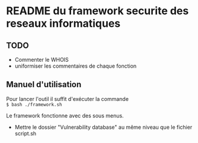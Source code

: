 # README du framework securite des reseaux informatiques

## TODO
- Commenter le WHOIS
- uniformiser les commentaires de chaque fonction

## Manuel d'utilisation

Pour lancer l'outil il suffit d'exécuter la commande\
``$ bash ./framework.sh``

Le framework fonctionne avec des sous menus.

- Mettre le dossier "Vulnerability database" au même niveau que le fichier script.sh